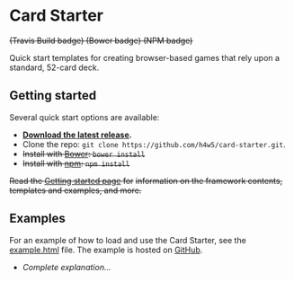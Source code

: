 # Card Starter

~~(Travis Build badge) (Bower badge) (NPM badge)~~

Quick start templates for creating browser-based games that rely upon a 
standard, 52-card deck.

## Getting started

Several quick start options are available:

- **[Download the latest release][release].**
- Clone the repo: `git clone https://github.com/h4w5/card-starter.git`.
- ~~Install with [Bower](http://bower.io): `bower install`~~
- ~~Install with [npm](https://www.npmjs.com): `npm install`~~

~~Read the [Getting started page][site] for~~
~~information on the framework contents, templates and examples, and more.~~

## Examples

For an example of how to load and use the Card Starter, see the 
[example.html](example.html) file. The example is hosted on 
[GitHub][site].

- *Complete explanation...*

<!--
## Recommended external libraries

- Normalize.css / Reset.css
- Animate.css
- Underscore / LoDash
- jQuery UI Drag & Drop

## Customizing

- (Safe) Characters (using c instead of ♣, eg)
- Jokers
- Bridge mode 
  *(change dimensions, change card notation, change deck content)*
- Decks
  - Euchre & Pinochle
  - etc.

## Creators and attribution

...

CRight & License

Code and documentation copyright 2015 Philip Hughes. Code released under the 
MIT license (link). Docs released under Creative Commons (link).
-->

[site]:    http://h4w5.github.io/card-starter
[release]: https://github.com/h4w5/card-starter/archive/v0.1.0.zip
